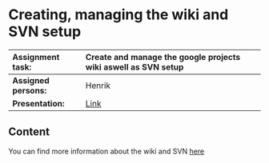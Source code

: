 # Creating, managing the wiki and SVN setup #

| **Assignment task:** | Create and manage the google projects wiki aswell as SVN setup  |
|:---------------------|:----------------------------------------------------------------|
| **Assigned persons:** | Henrik |
| **Presentation:** | [Link](https://docs.google.com/present/edit?id=0AVsxn5cLqFEGZGdtYjd6eHZfMmhyOHdmNmNu) |

## Content ##
You can find more information about the wiki and SVN  [here](xx_Guidesxzandxzstuff_Svn_rules.md)